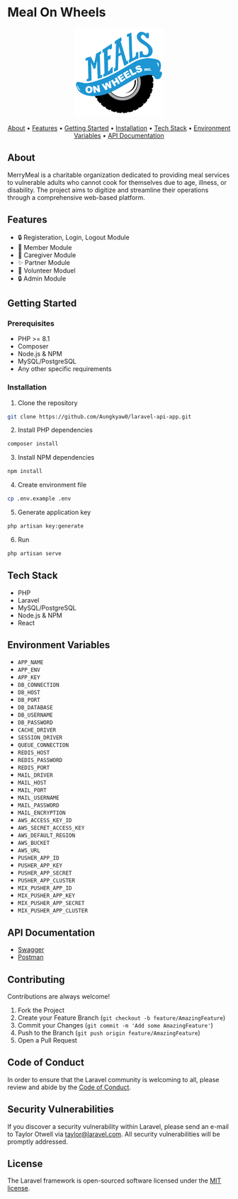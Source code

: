# Meal On Wheels

<p align="center">
  <!-- You can replace this with your project logo if you have one -->
  <img src="resources\views\img\logo.png" alt="Project Logo" width="200"/>
</p>

<p align="center">
  <a href="#about">About</a> •
  <a href="#features">Features</a> •
  <a href="#getting-started">Getting Started</a> •
  <a href="#installation">Installation</a> •
  <a href="#tech-stack">Tech Stack</a> •
  <a href="#environment-variables">Environment Variables</a> •
  <a href="#api-documentation">API Documentation</a>
</p>

## About

MerryMeal is a charitable organization dedicated to providing meal services to vulnerable adults who cannot cook for themselves due to age, illness, or disability. The project aims to digitize and streamline their operations through a comprehensive web-based platform.

## Features

- 🔒 Registeration, Login, Logout Module
- 🚀 Member Module
- 💾 Caregiver Module
- ✨ Partner Module
- 📱 Volunteer Moduel
- 🔒 Admin Module

## Getting Started

### Prerequisites

- PHP >= 8.1
- Composer
- Node.js & NPM
- MySQL/PostgreSQL
- Any other specific requirements

### Installation

1. Clone the repository

```bash
git clone https://github.com/Aungkyaw0/laravel-api-app.git
```

2. Install PHP dependencies

```bash
composer install
```

3. Install NPM dependencies

```bash
npm install
```

4. Create environment file

```bash
cp .env.example .env
```

5. Generate application key

```bash
php artisan key:generate
```

6. Run

```bash
php artisan serve
```

## Tech Stack

- PHP
- Laravel
- MySQL/PostgreSQL
- Node.js & NPM
- React 

## Environment Variables

- `APP_NAME`
- `APP_ENV`
- `APP_KEY`
- `DB_CONNECTION`
- `DB_HOST`
- `DB_PORT`
- `DB_DATABASE`
- `DB_USERNAME`
- `DB_PASSWORD`
- `CACHE_DRIVER`
- `SESSION_DRIVER`
- `QUEUE_CONNECTION`
- `REDIS_HOST`
- `REDIS_PASSWORD`
- `REDIS_PORT`
- `MAIL_DRIVER`
- `MAIL_HOST`
- `MAIL_PORT`
- `MAIL_USERNAME`
- `MAIL_PASSWORD`
- `MAIL_ENCRYPTION`
- `AWS_ACCESS_KEY_ID`
- `AWS_SECRET_ACCESS_KEY`
- `AWS_DEFAULT_REGION`
- `AWS_BUCKET`
- `AWS_URL`
- `PUSHER_APP_ID`
- `PUSHER_APP_KEY`
- `PUSHER_APP_SECRET`
- `PUSHER_APP_CLUSTER`
- `MIX_PUSHER_APP_ID`
- `MIX_PUSHER_APP_KEY`
- `MIX_PUSHER_APP_SECRET`
- `MIX_PUSHER_APP_CLUSTER`

## API Documentation

- [Swagger](https://swagger.io/)
- [Postman](https://www.postman.com/)

## Contributing

Contributions are always welcome!

1. Fork the Project
2. Create your Feature Branch (`git checkout -b feature/AmazingFeature`)
3. Commit your Changes (`git commit -m 'Add some AmazingFeature'`)
4. Push to the Branch (`git push origin feature/AmazingFeature`)
5. Open a Pull Request
## Code of Conduct

In order to ensure that the Laravel community is welcoming to all, please review and abide by the [Code of Conduct](https://laravel.com/docs/contributions#code-of-conduct).

## Security Vulnerabilities

If you discover a security vulnerability within Laravel, please send an e-mail to Taylor Otwell via [taylor@laravel.com](mailto:taylor@laravel.com). All security vulnerabilities will be promptly addressed.

## License

The Laravel framework is open-sourced software licensed under the [MIT license](https://opensource.org/licenses/MIT).
